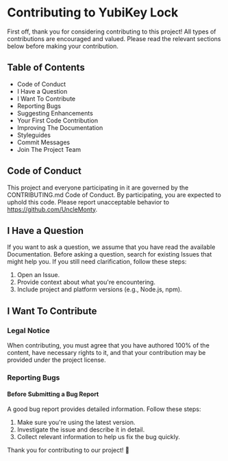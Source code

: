 # Contributing to YubiKey Lock

First off, thank you for considering contributing to this project! All types of contributions are encouraged and valued. Please read the relevant sections below before making your contribution.

## Table of Contents
- Code of Conduct
- I Have a Question
- I Want To Contribute
- Reporting Bugs
- Suggesting Enhancements
- Your First Code Contribution
- Improving The Documentation
- Styleguides
- Commit Messages
- Join The Project Team

## Code of Conduct
This project and everyone participating in it are governed by the CONTRIBUTING.md Code of Conduct. By participating, you are expected to uphold this code. Please report unacceptable behavior to https://github.com/UncleMonty.

## I Have a Question
If you want to ask a question, we assume that you have read the available Documentation. Before asking a question, search for existing Issues that might help you. If you still need clarification, follow these steps:
1. Open an Issue.
2. Provide context about what you're encountering.
3. Include project and platform versions (e.g., Node.js, npm).

## I Want To Contribute
### Legal Notice
When contributing, you must agree that you have authored 100% of the content, have necessary rights to it, and that your contribution may be provided under the project license.

### Reporting Bugs
#### Before Submitting a Bug Report
A good bug report provides detailed information. Follow these steps:
1. Make sure you're using the latest version.
2. Investigate the issue and describe it in detail.
3. Collect relevant information to help us fix the bug quickly.

Thank you for contributing to our project! 🙌

